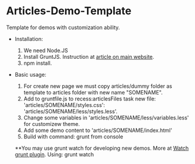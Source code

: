 Articles-Demo-Template
======================
Template for demos with customization ability.

* Installation:
    1. We need Node.JS
    2. Install GruntJS. Instruction at [article on main website](http://gruntjs.com/getting-started).
    3. npm install.

* Basic usage:
    1. For create new page we must copy articles/dummy folder as template to articles folder with new name "SOMENAME".
    2. Add to gruntfile.js to recess:articlesFiles task new file: 'articles/SOMENAME/styles.css': 'articles/SOMENAME/less/styles.less'.
    3. Change some variables in 'articles/SOMENAME/less/variables.less' for customizew theme.
    4. Add some demo content to 'articles/SOMENAME/index.html'
    5. Build with command: grunt from console

    **You may use grunt watch for developing new demos. More at [Watch grunt plugin](https://npmjs.org/package/grunt-contrib-watch).
    Using: grunt watch
